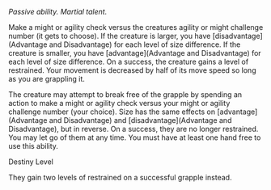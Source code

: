 *Passive ability. Martial talent.*

Make a might or agility check versus the creatures agility or might challenge number (it gets to choose). If the creature is larger, you have [disadvantage](Advantage and Disadvantage) for each level of size difference. If the creature is smaller, you have [advantage](Advantage and Disadvantage) for each level of size difference. On a success, the creature gains a level of restrained. Your movement is decreased by half of its move speed so long as you are grappling it.

The creature may attempt to break free of the grapple by spending an action to make a might or agility check versus your might or agility challenge number (your choice). Size has the same effects on [advantage](Advantage and Disadvantage) and [disadvantage](Advantage and Disadvantage), but in reverse. On a success, they are no longer restrained. You may let go of them at any time. You must have at least one hand free to use this ability.

<div class="destiny-level">Destiny Level</div class="destiny-level">

They gain two levels of restrained on a successful grapple instead.
